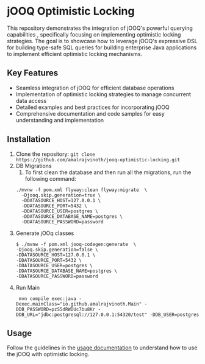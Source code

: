 # jOOQ Optimistic Locking

This repository demonstrates the integration of jOOQ's powerful querying capabilities , specifically focusing on implementing optimistic locking strategies. The goal is to showcase how to leverage jOOQ's expressive DSL for building type-safe SQL queries for building enterprise Java applications to implement efficient optimistic locking mechanisms.

## Key Features

- Seamless integration of jOOQ for efficient database operations
- Implementation of optimistic locking strategies to manage concurrent data access
- Detailed examples and best practices for incorporating jOOQ
- Comprehensive documentation and code samples for easy understanding and implementation

## Installation

1. Clone the repository: `git clone https://github.com/amalrajvinoth/jooq-optimistic-locking.git`
2. DB Migrations 
   1. To first clean the database and then run all the migrations, run the following command:
    ```shell
    ./mvnw -f pom.xml flyway:clean flyway:migrate  \
      -Djooq.skip.generation=true \
      -DDATASOURCE_HOST=127.0.0.1 \
      -DDATASOURCE_PORT=5432 \
      -DDATASOURCE_USER=postgres \
      -DDATASOURCE_DATABASE_NAME=postgres \
      -DDATASOURCE_PASSWORD=password
    ```
3. Generate jOOq classes
    ```shell
    $ ./mvnw -f pom.xml jooq-codegen:generate  \
    -Djooq.skip.generation=false \
    -DDATASOURCE_HOST=127.0.0.1 \
    -DDATASOURCE_PORT=5432 \
    -DDATASOURCE_USER=postgres \
    -DDATASOURCE_DATABASE_NAME=postgres \
    -DDATASOURCE_PASSWORD=password
    ```
4. Run Main
   ```shell
    mvn compile exec:java -Dexec.mainClass="io.github.amalrajvinoth.Main" -DDB_PASSWORD=pzS5dRWDUc7bu8Kr -DDB_URL="jdbc:postgresql://127.0.0.1:54320/test" -DDB_USER=postgres
   ```


## Usage

Follow the guidelines in the [usage documentation](https://www.jooq.org/doc/latest/manual/getting-started/tutorials/jooq-in-7-steps/jooq-in-7-steps-step1/) to understand how to use the jOOQ with optimistic locking.
